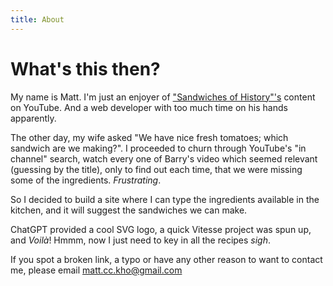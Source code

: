 ```yaml
---
title: About
---
```


# What's this then?

My name is Matt. I'm just an enjoyer of ["Sandwiches of History"'s](https://www.youtube.com/@SandwichesofHistory) content on YouTube. And a web developer with too much time on his hands apparently.

The other day, my wife asked "We have nice fresh tomatoes; which sandwich are we making?". I proceeded to churn through YouTube's "in channel" search, watch every one of Barry's video which seemed relevant (guessing by the title), only to find out each time, that we were missing some of the ingredients. *Frustrating*.

So I decided to build a site where I can type the ingredients available in the kitchen, and it will suggest the sandwiches we can make.

ChatGPT provided a cool SVG logo, a quick Vitesse project was spun up, and _Voilà_! Hmmm, now I just need to key in all the recipes *sigh*.

If you spot a broken link, a typo or have any other reason to want to contact me, please email matt.cc.kho@gmail.com
